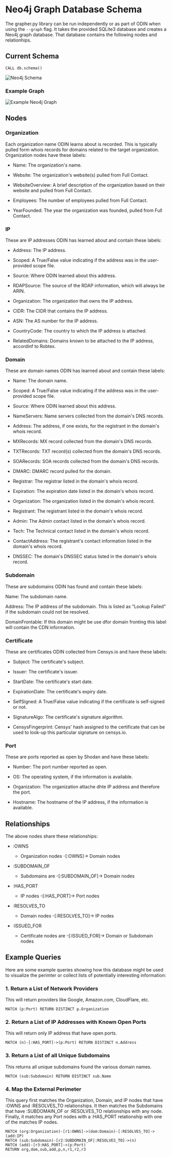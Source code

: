 # Neo4j Graph Database Schema

The grapher.py library can be run independently or as part of ODIN when using the `--graph` flag. It takes the provided SQLite3 database and creates a Neo4j graph database. That database contains the following nodes and relationhips.

## Current Schema
`CALL db.schema()`

![Neo4j Schema](https://github.com/chrismaddalena/viper/raw/origin/dev/docs/GraphSchema.png)

### Example Graph
![Example Neo4j Graph](https://github.com/chrismaddalena/viper/raw/origin/dev/docs/ExampleGraph.png)

## Nodes

### Organization
Each organization name ODIN learns about is recorded. This is typically pulled form whois records for domains related to the target organization. Organization nodes have these labels:

* Name: The organization's name.

* Website: The organization's website(s) pulled from Full Contact.

* WebsiteOverview: A brief description of the organization based on their website and pulled from Full Contact.

* Employees: The number of employees pulled from Full Contact.

* YearFounded: The year the organization was founded, pulled from Full Contact.

### IP
These are IP addresses ODIN has learned about and contain these labels:

* Address: The IP address.

* Scoped: A True/False value indicating if the address was in the user-provided scope file.

* Source: Where ODIN learned about this address.

* RDAPSource: The source of the RDAP information, which will always be ARIN.

* Organization: The organization that owns the IP address.

* CIDR: The CIDR that contains the IP address.

* ASN: The AS number for the IP address.

* CountryCode: The country to which the IP address is attached.

* RelatedDomains: Domains known to be attached to the IP address, accordinf to Robtex.

### Domain
These are domain names ODIN has learned about and contain these labels:

* Name: The domain name.

* Scoped: A True/False value indicating if the address was in the user-provided scope file.

* Source: Where ODIN learned about this address.

* NameServers: Name servers collected from the domain's DNS records.

* Address: The address, if one exists, for the registrant in the domain's whois record.

* MXRecords: MX record collected from the domain's DNS records.

* TXTRecords: TXT record(s) collected from the domain's DNS records.

* SOARecords: SOA records collected from the domain's DNS records.

* DMARC: DMARC record pulled for the domain.

* Registrar: The registrar listed in the domain's whois record.

* Expiration: The expiration date listed in the domain's whois record.

* Organization: The organization listed in the domain's whois record.

* Registrant: The registrant listed in the domain's whois record.

* Admin: The Admin contact listed in the domain's whois record.

* Tech: The Technical contact listed in the domain's whois record.

* ContactAddress: The registrant's contact information listed in the domain's whois record.

* DNSSEC: The domain's DNSSEC status listed in the domain's whois record.

### Subdomain
These are subdomains ODIN has found and contain these labels:

Name: The subdomain name.

Address: The IP address of the subdomain. This is listed as "Lookup Failed" if the subdomain could not be resolved.

DomainFrontable: If this domain might be use dfor domain fronting this label will contain the CDN information.

### Certificate
These are certificates ODIN collected from Censys.io and have these labels:

* Subject: The certificate's subject.

* Issuer: The certificate's issuer.

* StartDate: The certificate's start date.

* ExpirationDate: The certificate's expiry date.

* SelfSigned: A True/False value indicating if the certificate is self-signed or not.

* SignatureAlgo: The certificate's signature algorithm.

* CensysFingerprint: Censys' hash assigned to the certificate that can be used to look-up this particular signature on censys.io.

### Port
These are ports reported as open by Shodan and have these labels:

* Number: The port number reported as open.

* OS: The operating system, if the information is available.

* Organization: The organization attache dhte IP address and therefore the port.

* Hostname: The hostname of the IP address, if the information is available.

## Relationships
The above nodes share these relationships:

* :OWNS
    * Organization nodes -[:OWNS]-> Domain nodes

* :SUBDOMAIN_OF
    * Subdomains are -[:SUBDOMAIN_OF]-> Domain nodes

* :HAS_PORT
    * IP nodes -[:HAS_PORT]-> Port nodes

* :RESOLVES_TO
    * Domain nodes -[:RESOLVES_TO]-> IP nodes

* :ISSUED_FOR
    * Certificate nodes are -[:ISSUED_FOR]-> Domain or Subdomain nodes

## Example Queries
Here are some example queries showing how this database might be used to visualize the perimter or collect lists of potentially interesting information:

### 1. Return a List of Network Providers
This will return providers like Google, Amazon.com, CloudFlare, etc.

`MATCH (p:Port) RETURN DISTINCT p.Organization`

### 2. Return a List of IP Addresses with Known Open Ports
This will return only IP address that have open ports.

`MATCH (n)-[:HAS_PORT]->(p:Port) RETURN DISTINCT n.Address`

### 3. Return a List of all Unique Subdomains
This returns all unique subdomains found the various domain names.

`MATCH (sub:Subdomain) RETURN DISTINCT sub.Name`

### 4. Map the External Perimeter
This query first matches the Organization, Domain, and IP nodes that have :OWNS and :RESOLVES_TO relationships. It then matches the Subdomains that have :SUBDOMAIN_OF or :RESOLVES_TO relationships with any node. Finally, it matches any Port nodes with a :HAS_PORT relationship with one of the matches IP nodes.

```
MATCH (org:Organization)-[r1:OWNS]->(dom:Domain)-[:RESOLVES_TO]->(add:IP)
MATCH (sub:Subdomain)-[r2:SUBDOMAIN_OF|:RESOLVES_TO]->(n)
MATCH (add)-[r3:HAS_PORT]->(p:Port)
RETURN org,dom,sub,add,p,n,r1,r2,r3
```